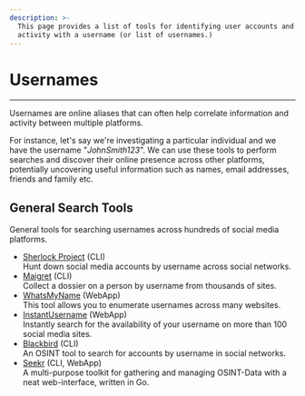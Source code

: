 ```yaml
---
description: >-
  This page provides a list of tools for identifying user accounts and online
  activity with a username (or list of usernames.)
---
```


# Usernames

***

Usernames are online aliases that can often help correlate information and activity between multiple platforms.

For instance, let's say we're investigating a particular individual and we have the username "_JohnSmith123_". We can use these tools to perform searches and discover their online presence across other platforms, potentially uncovering useful information such as names, email addresses, friends and family etc.

## General Search Tools

General tools for searching usernames across hundreds of social media platforms.

* [Sherlock Project](https://github.com/sherlock-project/sherlock) (CLI)<br/>Hunt down social media accounts by username across social networks.
* [Maigret](https://github.com/soxoj/maigret) (CLI)<br/>Collect a dossier on a person by username from thousands of sites.
* [WhatsMyName](https://github.com/WebBreacher/WhatsMyName) (WebApp)<br/>This tool allows you to enumerate usernames across many websites.
* [InstantUsername](https://github.com/instantusername/instant-username-search) (WebApp)<br/>Instantly search for the availability of your username on more than 100 social media sites.
* [Blackbird](https://github.com/p1ngul1n0/blackbird) (CLI)<br/>An OSINT tool to search for accounts by username in social networks.
* [Seekr](https://github.com/seekr-osint/seekr) (CLI, WebApp)<br/>A multi-purpose toolkit for gathering and managing OSINT-Data with a neat web-interface, written in Go.
